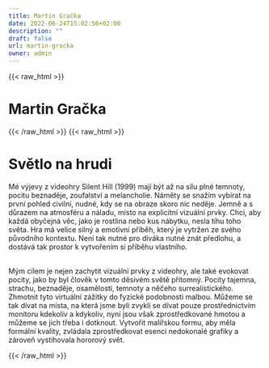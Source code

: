 ```yaml
---
title: Martin Gračka
date: 2022-06-24T15:02:56+02:00
description: ""
draft: false
url: martin-gracka
owner: admin
---
```

{{< raw_html >}}
<h1 id="martin-gračka">Martin Gračka</h1>
{{< /raw_html >}}
<!-- SECTION BREAK -->
{{< raw_html >}}
<h1 class="b-detail__title">Světlo na hrudi</h1>
<p>M&eacute; v&yacute;jevy z videohry Silent Hill (1999) maj&iacute; b&yacute;t až na s&iacute;lu pln&eacute; temnoty, pocitu beznaděje, zoufalstv&iacute; a melancholie. N&aacute;měty se snaž&iacute;m vyb&iacute;rat na prvn&iacute; pohled civiln&iacute;, nudn&eacute;, kdy se na obraze skoro nic neděje. Jemně a s důrazem na atmosf&eacute;ru a n&aacute;ladu, m&iacute;sto na explicitn&iacute; vizu&aacute;ln&iacute; prvky. Chci, aby každ&aacute; obyčejn&aacute; věc, jako je rostlina nebo kus n&aacute;bytku, nesla t&iacute;hu toho světa. Hra m&aacute; velice siln&yacute; a emotivn&iacute; př&iacute;běh, kter&yacute; je vytržen ze sv&eacute;ho původn&iacute;ho kontextu. Nen&iacute; tak nutn&eacute; pro div&aacute;ka nutn&eacute; zn&aacute;t předlohu, a dost&aacute;v&aacute; tak prostor k vytvořen&iacute;m si př&iacute;běhu vlastn&iacute;ho.</p>
<p><br>M&yacute;m c&iacute;lem je nejen zachytit vizu&aacute;ln&iacute; prvky z videohry, ale tak&eacute; evokovat pocity, jako by byl člověk v tomto děsiv&eacute;m světě př&iacute;tomn&yacute;. Pocity tajemna, strachu, beznaděje, osamělosti, temnoty a něčeho surrealistick&eacute;ho. Zhmotnit tyto virtu&aacute;ln&iacute; z&aacute;žitky do fyzick&eacute; podobnosti malbou. Můžeme se tak d&iacute;vat na m&iacute;sta, na kter&aacute; jsme byli zvykl&iacute; se d&iacute;vat pouze prostřednictv&iacute;m monitoru kdekoliv a kdykoliv, nyn&iacute; jsou v&scaron;ak zprostředkovan&eacute; hmotou a můžeme se jich třeba i dotknout. Vytvořit mal&iacute;řskou formu, aby měla form&aacute;ln&iacute; kvality, zvl&aacute;dala zprostředkovat esenci nedokonal&eacute; grafiky a z&aacute;roveň vystihovala hororov&yacute; svět.</p>
{{< /raw_html >}}
